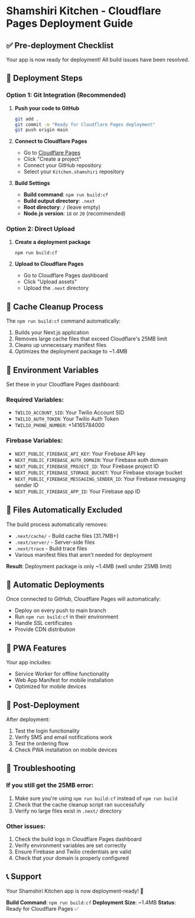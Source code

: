 # Shamshiri Kitchen - Cloudflare Pages Deployment Guide

## ✅ Pre-deployment Checklist

Your app is now ready for deployment! All build issues have been resolved.

## 🚀 Deployment Steps

### Option 1: Git Integration (Recommended)

1. **Push your code to GitHub**
   ```bash
   git add .
   git commit -m "Ready for Cloudflare Pages deployment"
   git push origin main
   ```

2. **Connect to Cloudflare Pages**
   - Go to [Cloudflare Pages](https://pages.cloudflare.com/)
   - Click "Create a project"
   - Connect your GitHub repository
   - Select your `Kitchen.shamshiri` repository

3. **Build Settings**
   - **Build command**: `npm run build:cf`
   - **Build output directory**: `.next`
   - **Root directory**: `/` (leave empty)
   - **Node.js version**: `18` or `20` (recommended)

### Option 2: Direct Upload

1. **Create a deployment package**
   ```bash
   npm run build:cf
   ```

2. **Upload to Cloudflare Pages**
   - Go to Cloudflare Pages dashboard
   - Click "Upload assets"
   - Upload the `.next` directory

## 🧹 Cache Cleanup Process

The `npm run build:cf` command automatically:
1. Builds your Next.js application
2. Removes large cache files that exceed Cloudflare's 25MB limit
3. Cleans up unnecessary manifest files
4. Optimizes the deployment package to ~1.4MB

## 🔧 Environment Variables

Set these in your Cloudflare Pages dashboard:

### Required Variables:
- `TWILIO_ACCOUNT_SID`: Your Twilio Account SID
- `TWILIO_AUTH_TOKEN`: Your Twilio Auth Token  
- `TWILIO_PHONE_NUMBER`: +14165784000

### Firebase Variables:
- `NEXT_PUBLIC_FIREBASE_API_KEY`: Your Firebase API key
- `NEXT_PUBLIC_FIREBASE_AUTH_DOMAIN`: Your Firebase auth domain
- `NEXT_PUBLIC_FIREBASE_PROJECT_ID`: Your Firebase project ID
- `NEXT_PUBLIC_FIREBASE_STORAGE_BUCKET`: Your Firebase storage bucket
- `NEXT_PUBLIC_FIREBASE_MESSAGING_SENDER_ID`: Your Firebase messaging sender ID
- `NEXT_PUBLIC_FIREBASE_APP_ID`: Your Firebase app ID

## 📁 Files Automatically Excluded

The build process automatically removes:
- `.next/cache/` - Build cache files (31.7MB+)
- `.next/server/` - Server-side files
- `.next/trace` - Build trace files
- Various manifest files that aren't needed for deployment

**Result**: Deployment package is only ~1.4MB (well under 25MB limit)

## 🔄 Automatic Deployments

Once connected to GitHub, Cloudflare Pages will automatically:
- Deploy on every push to main branch
- Run `npm run build:cf` in their environment
- Handle SSL certificates
- Provide CDN distribution

## 📱 PWA Features

Your app includes:
- Service Worker for offline functionality
- Web App Manifest for mobile installation
- Optimized for mobile devices

## 🎯 Post-Deployment

After deployment:
1. Test the login functionality
2. Verify SMS and email notifications work
3. Test the ordering flow
4. Check PWA installation on mobile devices

## 🐛 Troubleshooting

### If you still get the 25MB error:
1. Make sure you're using `npm run build:cf` instead of `npm run build`
2. Check that the cache cleanup script ran successfully
3. Verify no large files exist in `.next/` directory

### Other issues:
1. Check the build logs in Cloudflare Pages dashboard
2. Verify environment variables are set correctly
3. Ensure Firebase and Twilio credentials are valid
4. Check that your domain is properly configured

## 📞 Support

Your Shamshiri Kitchen app is now deployment-ready! 🎉

**Build Command**: `npm run build:cf`
**Deployment Size**: ~1.4MB
**Status**: Ready for Cloudflare Pages ✅ 